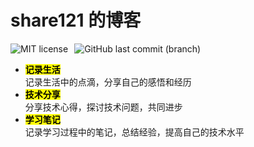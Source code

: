 # share121 的博客

<p style="display: flex; gap: 10px; flex-wrap: wrap">
  <img alt="MIT license" src="https://img.shields.io/badge/License-MIT-brightgreen.svg" />
  <img alt="GitHub last commit (branch)" src="https://img.shields.io/github/last-commit/share121/blog/main.svg" />
</p>

- <mark>**记录生活**</mark>  
  记录生活中的点滴，分享自己的感悟和经历
- <mark>**技术分享**</mark>  
  分享技术心得，探讨技术问题，共同进步
- <mark>**学习笔记**</mark>  
  记录学习过程中的笔记，总结经验，提高自己的技术水平
